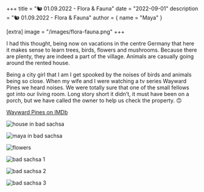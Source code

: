 +++
title = "🐿 01.09.2022 - Flora & Fauna"
date = "2022-09-01"
description = "🐿 01.09.2022 - Flora & Fauna"
author = { name = "Maya" }

[extra]
image = "/images/flora-fauna.png"
+++

I had this thought, being now on vacations in the centre Germany that here it makes sense to learn trees, birds, flowers and mushrooms. Because there are plenty, they are indeed a part of the village. Animals are casually going around the rented house.

Being a city girl that I am I get spooked by the noises of birds and animals being so close. When my wife and I were watching a tv series Wayward Pines we heard noises. We were totally sure that one of the small fellows got into our living room. Long story short it didn’t, it must have been on a porch, but we have called the owner to help us check the property. 🙃

[Wayward Pines on IMDb](https://www.imdb.com/title/tt2618986/)

![house in bad sachsa](/images/flora1.png)

![maya in bad sachsa](/images/flora2.png)

![flowers](/images/flora3.png)

![bad sachsa 1](/images/bad-sachsa-1.png)

![bad sachsa 2](/images/bad-sachsa-2.png)

![bad sachsa 3](/images/bad-sachsa-3.png)
